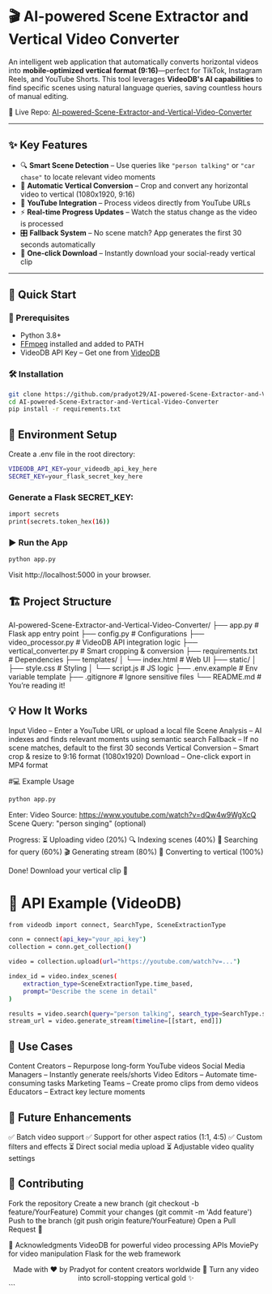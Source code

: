 # 🎬 AI-powered Scene Extractor and Vertical Video Converter

An intelligent web application that automatically converts horizontal videos into **mobile-optimized vertical format (9:16)**—perfect for TikTok, Instagram Reels, and YouTube Shorts. This tool leverages **VideoDB's AI capabilities** to find specific scenes using natural language queries, saving countless hours of manual editing.

🔗 Live Repo: [AI-powered-Scene-Extractor-and-Vertical-Video-Converter](https://github.com/pradyot29/AI-powered-Scene-Extractor-and-Vertical-Video-Converter)

---

## ✨ Key Features

- 🔍 **Smart Scene Detection** – Use queries like `"person talking"` or `"car chase"` to locate relevant video moments  
- 📱 **Automatic Vertical Conversion** – Crop and convert any horizontal video to vertical (1080x1920, 9:16)  
- 🎯 **YouTube Integration** – Process videos directly from YouTube URLs  
- ⚡ **Real-time Progress Updates** – Watch the status change as the video is processed  
- 🎛️ **Fallback System** – No scene match? App generates the first 30 seconds automatically  
- 💾 **One-click Download** – Instantly download your social-ready vertical clip  

---

## 🚀 Quick Start

### 🧰 Prerequisites

- Python 3.8+
- [FFmpeg](https://ffmpeg.org/) installed and added to PATH
- VideoDB API Key – Get one from [VideoDB](https://videodb.io)  

### 🛠 Installation

```bash
git clone https://github.com/pradyot29/AI-powered-Scene-Extractor-and-Vertical-Video-Converter.git
cd AI-powered-Scene-Extractor-and-Vertical-Video-Converter
pip install -r requirements.txt
```
## 🔐 Environment Setup
Create a .env file in the root directory:

```bash
VIDEODB_API_KEY=your_videodb_api_key_here
SECRET_KEY=your_flask_secret_key_here
```

### Generate a Flask SECRET_KEY:
```bash
import secrets
print(secrets.token_hex(16))
```

### ▶️ Run the App
```bash
python app.py
```
Visit http://localhost:5000 in your browser.

## 🏗️ Project Structure

AI-powered-Scene-Extractor-and-Vertical-Video-Converter/
├── app.py                 # Flask app entry point
├── config.py              # Configurations
├── video_processor.py     # VideoDB API integration logic
├── vertical_converter.py  # Smart cropping & conversion
├── requirements.txt       # Dependencies
├── templates/
│   └── index.html         # Web UI
├── static/
│   ├── style.css          # Styling
│   └── script.js          # JS logic
├── .env.example           # Env variable template
├── .gitignore             # Ignore sensitive files
└── README.md              # You’re reading it!


## 💡 How It Works

Input Video – Enter a YouTube URL or upload a local file
Scene Analysis – AI indexes and finds relevant moments using semantic search
Fallback – If no scene matches, default to the first 30 seconds
Vertical Conversion – Smart crop & resize to 9:16 format (1080x1920)
Download – One-click export in MP4 format


#💻 Example Usage
```bash
python app.py
```
Enter:
Video Source: https://www.youtube.com/watch?v=dQw4w9WgXcQ
Scene Query: "person singing" (optional)

Progress:
⏳ Uploading video (20%)
🔍 Indexing scenes (40%)
🎯 Searching for query (60%)
🎬 Generating stream (80%)
📱 Converting to vertical (100%)

Done! Download your vertical clip 🎉

# 🔌 API Example (VideoDB)
```bash
from videodb import connect, SearchType, SceneExtractionType

conn = connect(api_key="your_api_key")
collection = conn.get_collection()

video = collection.upload(url="https://youtube.com/watch?v=...")

index_id = video.index_scenes(
    extraction_type=SceneExtractionType.time_based,
    prompt="Describe the scene in detail"
)

results = video.search(query="person talking", search_type=SearchType.semantic)
stream_url = video.generate_stream(timeline=[[start, end]])
```
## 🎯 Use Cases
Content Creators – Repurpose long-form YouTube videos
Social Media Managers – Instantly generate reels/shorts
Video Editors – Automate time-consuming tasks
Marketing Teams – Create promo clips from demo videos
Educators – Extract key lecture moments

## 🧪 Future Enhancements
✅ Batch video support
✅ Support for other aspect ratios (1:1, 4:5)
✅ Custom filters and effects
⏳ Direct social media upload
⏳ Adjustable video quality settings

## 🤝 Contributing
Fork the repository
Create a new branch (git checkout -b feature/YourFeature)
Commit your changes (git commit -m 'Add feature')
Push to the branch (git push origin feature/YourFeature)
Open a Pull Request 🙌

🙏 Acknowledgments
VideoDB for powerful video processing APIs
MoviePy for video manipulation
Flask for the web framework

<div align="center">
Made with ❤️ by Pradyot for content creators worldwide
📱 Turn any video into scroll-stopping vertical gold ✨
</div> ```
